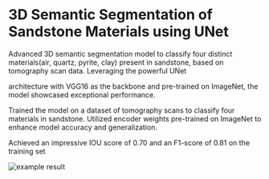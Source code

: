 # 3D Semantic Segmentation of Sandstone Materials using UNet
Advanced 3D semantic segmentation model to classify four distinct materials(air, quartz, pyrite, clay) present in sandstone, based on tomography scan data.
Leveraging the powerful UNet

architecture with VGG16 as the backbone and pre-trained on ImageNet, the model showcased exceptional performance.

Trained the model on a dataset of tomography scans to classify four materials in sandstone. 
Utilized encoder weights pre-trained on ImageNet to enhance model accuracy and generalization. 

Achieved an impressive IOU score of 0.70 and an F1-score of 0.81 on the training set

![example result](https://github.com/Arnav382/-3D-Semantic-Segmentation-of-Sandstone-Materials-using-UNet/assets/74955631/6e0ee2e2-2176-48be-a5f2-2afc0f6fd12b)
